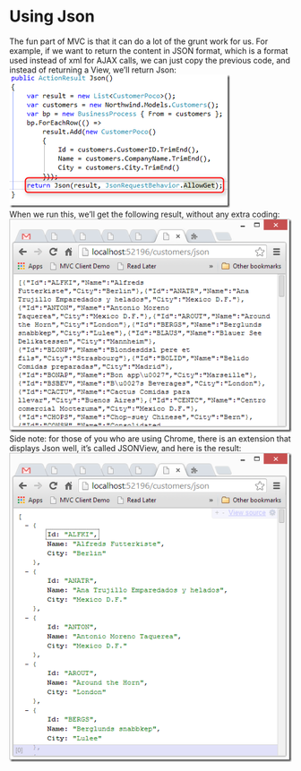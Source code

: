 ﻿# Using Json

The fun part of MVC is that it can do a lot of the grunt work for us. For example, if we want to return the content in JSON format, which is a format used instead of xml for AJAX calls, we can just copy the previous code, and instead of returning a View, we’ll return Json:  
![](ActionResult_json.png)  
When we run this, we’ll get the following result, without any extra coding:   
![](ActionResult_json_browser.png)  
Side note: for those of you who are using Chrome, there is an extension that displays Json well, it’s called JSONView, and here is the result:  
![](ActionResult_json_browser1.png)

